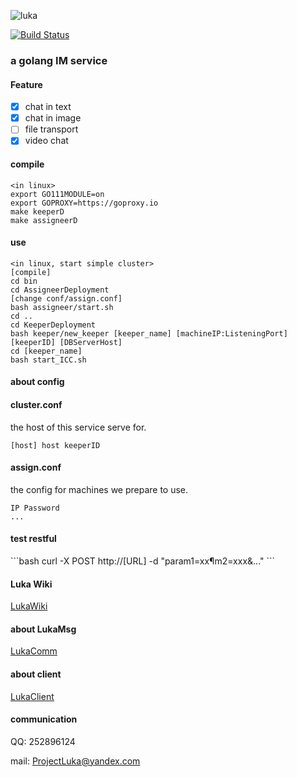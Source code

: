 ![luka](https://i.loli.net/2020/06/08/Sng2LXTsPUD6aod.jpg)

<p></p>

[![Build Status](https://travis-ci.com/dxyinme/Luka.svg?branch=master)](https://travis-ci.com/dxyinme/Luka)

<h3>a golang IM service</h3>

#### Feature

- [x] chat in text
- [x] chat in image
- [ ] file transport
- [x] video chat

#### compile

```
<in linux>
export GO111MODULE=on
export GOPROXY=https://goproxy.io
make keeperD
make assigneerD
```

#### use 

```
<in linux, start simple cluster>
[compile]
cd bin
cd AssigneerDeployment
[change conf/assign.conf]
bash assigneer/start.sh
cd ..
cd KeeperDeployment
bash keeper/new_keeper [keeper_name] [machineIP:ListeningPort] [keeperID] [DBServerHost]
cd [keeper_name]
bash start_ICC.sh
```

#### about config

<h4>cluster.conf</h4>
the host of this service serve for.

```batch
[host] host keeperID
```

<h4>assign.conf</h4>
the config for machines we prepare to use.

```batch
IP Password
...
```
<h4>test restful</h4>
```bash
<post form>
curl -X POST http://[URL] -d "param1=xx&param2=xxx&..."
```


#### Luka Wiki
[LukaWiki](https://github.com/dxyinme/Luka/wiki)

#### about LukaMsg
[LukaComm](https://github.com/dxyinme/LukaComm)

#### about client
[LukaClient](https://github.com/dxyinme/LukaClient)

#### communication
QQ: 252896124 </p>
mail: ProjectLuka@yandex.com 